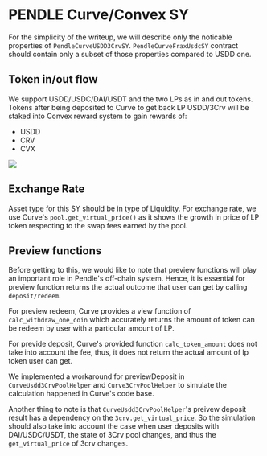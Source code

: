 # PENDLE Curve/Convex SY 

For the simplicity of the writeup, we will describe only the noticable properties of `PendleCurveUSDD3CrvSY`. `PendleCurveFraxUsdcSY` contract should contain only a subset of those properties compared to USDD one.

## Token in/out flow

We support USDD/USDC/DAI/USDT and the two LPs as in and out tokens. Tokens after being deposited to Curve to get back LP USDD/3Crv will be staked into Convex reward system to gain rewards of:

- USDD
- CRV
- CVX

![](https://i.ibb.co/9rgWfvg/curve.png)

## Exchange Rate

Asset type for this SY should be in type of Liquidity. For exchange rate, we use Curve's `pool.get_virtual_price()` as it shows the growth in price of LP token respecting to the swap fees earned by the pool.

## Preview functions

Before getting to this, we would like to note that preview functions will play an important role in Pendle's off-chain system. Hence, it is essential for preview function returns the actual outcome that user can get by calling `deposit/redeem`.

For preview redeem, Curve provides a view function of `calc_withdraw_one_coin` which accurately returns the amount of token can be redeem by user with a particular amount of LP.

For previde deposit, Curve's provided function `calc_token_amount` does not take into account the fee, thus, it does not return the actual amount of lp token user can get. 

We implemented a workaround for previewDeposit in `CurveUsdd3CrvPoolHelper` and `Curve3CrvPoolHelper` to simulate the calculation happened in Curve's code base. 

Another thing to note is that `CurveUsdd3CrvPoolHelper`'s preivew deposit result has a dependency on the `3crv.get_virtual_price`. So the simulation should also take into account the case when user deposits with DAI/USDC/USDT, the state of 3Crv pool changes, and thus the `get_virtual_price` of 3crv changes.
